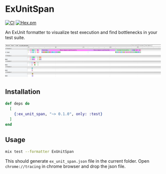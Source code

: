 # ExUnitSpan

[![CI](https://github.com/ananthakumaran/ex_unit_span/actions/workflows/ci.yml/badge.svg)](https://github.com/ananthakumaran/ex_unit_span/actions/workflows/ci.yml)
[![Hex.pm](https://img.shields.io/hexpm/v/ex_unit_span.svg)](https://hex.pm/packages/ex_unit_span)

An ExUnit formatter to visualize test execution and find bottlenecks in your test suite.

![TRACE](https://github.com/ananthakumaran/ex_unit_span/raw/master/assets/chrome_trace.png "TRACE")

## Installation

```elixir
def deps do
  [
    {:ex_unit_span, "~> 0.1.0", only: :test}
  ]
end
```

## Usage

```bash
mix test --formatter ExUnitSpan
```

This should generate `ex_unit_span.json` file in the current
folder. Open `chrome://tracing` in chrome browser and drop the json
file.
